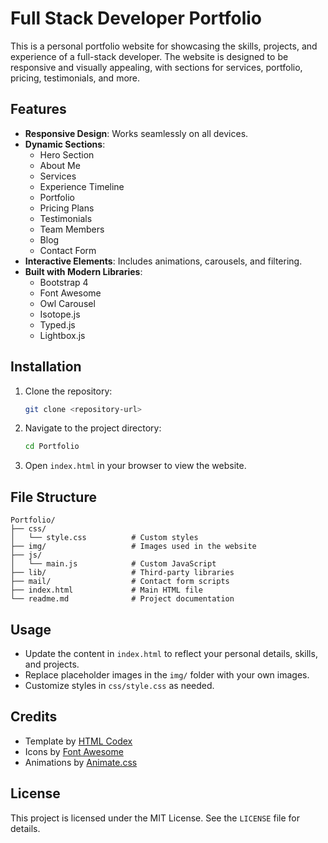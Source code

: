 # Full Stack Developer Portfolio

This is a personal portfolio website for showcasing the skills, projects, and experience of a full-stack developer. The website is designed to be responsive and visually appealing, with sections for services, portfolio, pricing, testimonials, and more.

## Features

- **Responsive Design**: Works seamlessly on all devices.
- **Dynamic Sections**:
  - Hero Section
  - About Me
  - Services
  - Experience Timeline
  - Portfolio
  - Pricing Plans
  - Testimonials
  - Team Members
  - Blog
  - Contact Form
- **Interactive Elements**: Includes animations, carousels, and filtering.
- **Built with Modern Libraries**:
  - Bootstrap 4
  - Font Awesome
  - Owl Carousel
  - Isotope.js
  - Typed.js
  - Lightbox.js

## Installation

1. Clone the repository:
   ```bash
   git clone <repository-url>
   ```
2. Navigate to the project directory:
   ```bash
   cd Portfolio
   ```
3. Open `index.html` in your browser to view the website.

## File Structure

```
Portfolio/
├── css/
│   └── style.css          # Custom styles
├── img/                   # Images used in the website
├── js/
│   └── main.js            # Custom JavaScript
├── lib/                   # Third-party libraries
├── mail/                  # Contact form scripts
├── index.html             # Main HTML file
└── readme.md              # Project documentation
```

## Usage

- Update the content in `index.html` to reflect your personal details, skills, and projects.
- Replace placeholder images in the `img/` folder with your own images.
- Customize styles in `css/style.css` as needed.

## Credits

- Template by [HTML Codex](https://htmlcodex.com)
- Icons by [Font Awesome](https://fontawesome.com)
- Animations by [Animate.css](https://animate.style)

## License

This project is licensed under the MIT License. See the `LICENSE` file for details.